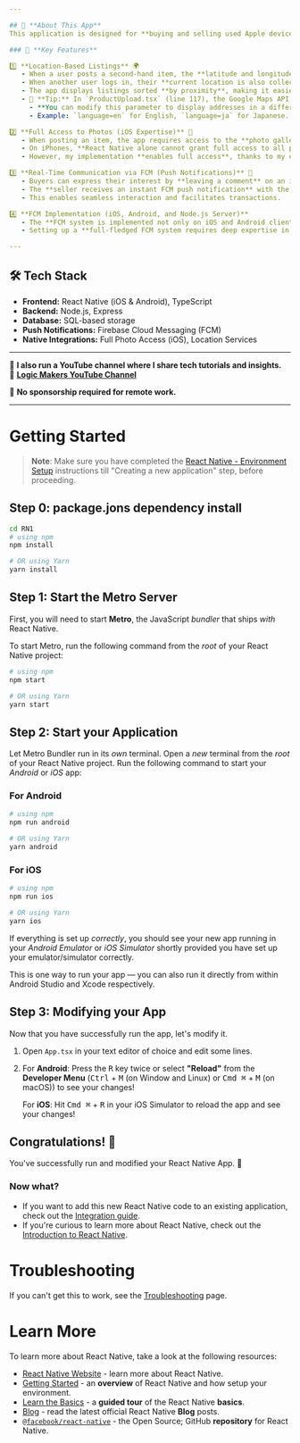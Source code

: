 ```yaml
---

## 📱 **About This App**  
This application is designed for **buying and selling used Apple devices**.  

### 🔹 **Key Features**  

1️⃣ **Location-Based Listings** 🌍  
   - When a user posts a second-hand item, the **latitude and longitude** at the time of posting are recorded.  
   - When another user logs in, their **current location is also collected**.  
   - The app displays listings sorted **by proximity**, making it easier for users to find nearby deals.  
   - 📍 **Tip:** In `ProductUpload.tsx` (line 117), the Google Maps API request uses `language=ko`, which ensures addresses are returned in Korean.  
     - **You can modify this parameter to display addresses in a different language by changing `language=ko` to your preferred language code.**  
     - Example: `language=en` for English, `language=ja` for Japanese.  

2️⃣ **Full Access to Photos (iOS Expertise)** 📸  
   - When posting an item, the app requires access to the **photo gallery**.  
   - On iPhones, **React Native alone cannot grant full access to all photos**.  
   - However, my implementation **enables full access**, thanks to my extensive **iOS native development experience**.  

3️⃣ **Real-Time Communication via FCM (Push Notifications)** 🚀  
   - Buyers can express their interest by **leaving a comment** on an item.  
   - The **seller receives an instant FCM push notification** with the comment content.  
   - This enables seamless interaction and facilitates transactions.  

4️⃣ **FCM Implementation (iOS, Android, and Node.js Server)**  
   - The **FCM system is implemented not only on iOS and Android clients but also on the Node.js server**.  
   - Setting up a **full-fledged FCM system requires deep expertise in native iOS and Android development**, and I have successfully implemented it across all platforms.  

---
```


## 🛠 **Tech Stack**  
- **Frontend:** React Native (iOS & Android), TypeScript  
- **Backend:** Node.js, Express  
- **Database:** SQL-based storage  
- **Push Notifications:** Firebase Cloud Messaging (FCM)  
- **Native Integrations:** Full Photo Access (iOS), Location Services  

---

🚀 **I also run a YouTube channel where I share tech tutorials and insights.**  
🔗 [**Logic Makers YouTube Channel**](https://www.youtube.com/@logicmakers/channels)  

💼 **No sponsorship required for remote work.**  

---

# Getting Started

>**Note**: Make sure you have completed the [React Native - Environment Setup](https://reactnative.dev/docs/environment-setup) instructions till "Creating a new application" step, before proceeding.

## Step 0: package.jons dependency install 

 


```bash
cd RN1
# using npm
npm install

# OR using Yarn
yarn install
```


## Step 1: Start the Metro Server

First, you will need to start **Metro**, the JavaScript _bundler_ that ships _with_ React Native.

To start Metro, run the following command from the _root_ of your React Native project:

```bash
# using npm
npm start

# OR using Yarn
yarn start
```

## Step 2: Start your Application

Let Metro Bundler run in its _own_ terminal. Open a _new_ terminal from the _root_ of your React Native project. Run the following command to start your _Android_ or _iOS_ app:

### For Android

```bash
# using npm
npm run android

# OR using Yarn
yarn android
```

### For iOS

```bash
# using npm
npm run ios

# OR using Yarn
yarn ios
```

If everything is set up _correctly_, you should see your new app running in your _Android Emulator_ or _iOS Simulator_ shortly provided you have set up your emulator/simulator correctly.

This is one way to run your app — you can also run it directly from within Android Studio and Xcode respectively.

## Step 3: Modifying your App

Now that you have successfully run the app, let's modify it.

1. Open `App.tsx` in your text editor of choice and edit some lines.
2. For **Android**: Press the <kbd>R</kbd> key twice or select **"Reload"** from the **Developer Menu** (<kbd>Ctrl</kbd> + <kbd>M</kbd> (on Window and Linux) or <kbd>Cmd ⌘</kbd> + <kbd>M</kbd> (on macOS)) to see your changes!

   For **iOS**: Hit <kbd>Cmd ⌘</kbd> + <kbd>R</kbd> in your iOS Simulator to reload the app and see your changes!

## Congratulations! :tada:

You've successfully run and modified your React Native App. :partying_face:

### Now what?

- If you want to add this new React Native code to an existing application, check out the [Integration guide](https://reactnative.dev/docs/integration-with-existing-apps).
- If you're curious to learn more about React Native, check out the [Introduction to React Native](https://reactnative.dev/docs/getting-started).

# Troubleshooting

If you can't get this to work, see the [Troubleshooting](https://reactnative.dev/docs/troubleshooting) page.

# Learn More

To learn more about React Native, take a look at the following resources:

- [React Native Website](https://reactnative.dev) - learn more about React Native.
- [Getting Started](https://reactnative.dev/docs/environment-setup) - an **overview** of React Native and how setup your environment.
- [Learn the Basics](https://reactnative.dev/docs/getting-started) - a **guided tour** of the React Native **basics**.
- [Blog](https://reactnative.dev/blog) - read the latest official React Native **Blog** posts.
- [`@facebook/react-native`](https://github.com/facebook/react-native) - the Open Source; GitHub **repository** for React Native.
